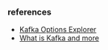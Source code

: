 ### references

- [Kafka Options Explorer](https://www.conduktor.io/kafka/kafka-options-explorer/)
- [What is Kafka and more](https://www.conduktor.io/kafka/what-is-apache-kafka/)

